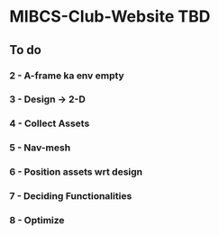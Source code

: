 # MIBCS-Club-Website TBD
## To do
### 2 - A-frame ka env empty
### 3 - Design -> 2-D
### 4 - Collect Assets
### 5 - Nav-mesh
### 6 - Position assets wrt design
### 7 - Deciding Functionalities
### 8 - Optimize
